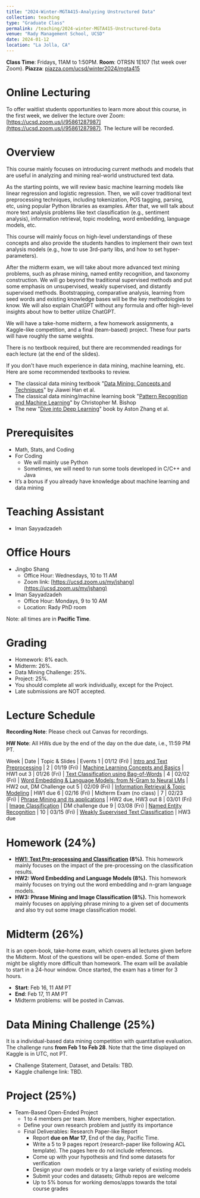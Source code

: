 ```yaml
---
title: "2024-Winter-MGTA415-Analyzing Unstructured Data"
collection: teaching
type: "Graduate Class"
permalink: /teaching/2024-winter-MGTA415-Unstructured-Data
venue: "Rady Management School, UCSD"
date: 2024-01-12
location: "La Jolla, CA"
---
```


**Class Time**: Fridays, 11AM to 1:50PM.  **Room**: OTRSN 1E107 (1st week over Zoom).  **Piazza**: [piazza.com/ucsd/winter2024/mgta415](https://piazza.com/ucsd/winter2024/mgta415)


Online Lecturing
======

To offer waitlist students opportunities to learn more about this course, in the first week, we deliver the lecture over Zoom: [https://ucsd.zoom.us/j/95861287987](https://ucsd.zoom.us/j/95861287987). The lecture will be recorded. 


Overview
======

This course mainly focuses on introducing current methods and models that are useful in analyzing and mining real-world unstructured text data.

As the starting points, we will review basic machine learning models like linear regression and logistic regression. Then, we will cover traditional text preprocessing techniques, including tokenization, POS tagging, parsing, etc, using popular Python libraries as examples. After that, we will talk about more text analysis problems like text classification (e.g., sentiment analysis), information retrieval, topic modeling, word embedding, language models, etc.

This course will mainly focus on high-level understandings of these concepts and also provide the students handles to implement their own text analysis models (e.g., how to use 3rd-party libs, and how to set hyper-parameters).

After the midterm exam, we will take about more advanced text mining problems, such as phrase mining, named entity recognition, and taxonomy construction. We will go beyond the traditional supervised methods and put some emphasis on unsupervised, weakly supervised, and distantly supervised methods. Bootstrapping, comparative analysis, learning from seed words and existing knowledge bases will be the key methodologies to know. We will also explain ChatGPT without any formula and offer high-level insights about how to better utilize ChatGPT.

We will have a take-home midterm, a few homework assignments, a Kaggle-like competition, and a final (team-based) project. These four parts will have roughly the same weights.

There is no textbook required, but there are recommended readings for each lecture (at the end of the slides).

If you don't have much experience in data mining, machine learning, etc. Here are some recommended textbooks to review.

- The classical data mining textbook "[Data Mining: Concepts and Techniques](https://books.google.com/books/about/Data_Mining_Concepts_and_Techniques.html?id=pQws07tdpjoC&source=kp_book_description)" by Jiawei Han et al.
- The classical data mining/machine learning book "[Pattern Recognition and Machine Learning](https://books.google.com/books/about/Pattern_Recognition_and_Machine_Learning.html?id=HL4HrgEACAAJ&source=kp_book_description)" by Christopher M. Bishop
- The new "[Dive into Deep Learning](https://d2l.ai/)" book by Aston Zhang et al.


Prerequisites
======

- Math, Stats, and Coding
- For Coding
    - We will mainly use Python
    - Sometimes, we will need to run some tools developed in C/C++ and Java
- It’s a bonus if you already have knowledge about machine learning and data mining

Teaching Assistant
======

- Iman Sayyadzadeh

Office Hours
======

- Jingbo Shang
    - Office Hour: Wednesdays, 10 to 11 AM
    - Zoom link: [https://ucsd.zoom.us/my/jshang](https://ucsd.zoom.us/my/jshang)
- Iman Sayyadzadeh
    - Office Hour: Mondays, 9 to 10 AM
    - Location: Rady PhD room

Note: all times are in **Pacific Time**.

Grading
======

- Homework: 8% each. 
- Midterm: 26%.
- Data Mining Challenge: 25%.
- Project: 25%.
- You should complete all work individually, except for the Project.
- Late submissions are NOT accepted.

Lecture Schedule
======

**Recording Note**: Please check out Canvas for recordings.

**HW Note**: All HWs due by the end of the day on the due date, i.e., 11:59 PM PT. 

Week | Date        | Topic & Slides                                              | Events
1    | 01/12 (Fri) | [Intro and Text Preprocessing](https://www.dropbox.com/scl/fo/rhakbu37xk37v7j4ckypj/h?rlkey=d20gj3dgqtfhzv9bkzqmjelmt&dl=0) | 
2    | 01/19 (Fri) | [Machine Learning Concepts and Basics](https://www.dropbox.com/scl/fo/pv3br5ec7cv3u41hmi80f/h?rlkey=di3c7w7h4tj8z14lr486pu80l&dl=0) | HW1 out
3    | 01/26 (Fri) | [Text Classification using Bag-of-Words](https://www.dropbox.com/scl/fo/b20g75qlm482gvue44hwz/h?rlkey=rj6wfwv076ukh456akd84ch0l&dl=0) | 
4    | 02/02 (Fri) | [Word Embedding & Language Models: from N-Gram to Neural LMs](https://www.dropbox.com/scl/fo/6hep5bx6s028bcyqzocsv/h?rlkey=njl5izkmum8k0rhxg2n8srf41&dl=0) | HW2 out, DM Challenge out
5    | 02/09 (Fri) | [Information Retrieval & Topic Modeling](https://www.dropbox.com/scl/fo/pgt7h46ly26cfvkj4lvpw/h?rlkey=tpml3bvrhllpux367yvgrnqzq&dl=0) | HW1 due
6    | 02/16 (Fri) | Midterm Exam (no class) |
7    | 02/23 (Fri) | [Phrase Mining and its applications](https://www.dropbox.com/scl/fo/oqw4ix0kvijs513jd655x/h?rlkey=r23nwb2g0qov65pisvgwwcbov&dl=0) | HW2 due, HW3 out
8    | 03/01 (Fri) | [Image Classification](https://www.dropbox.com/scl/fo/qbq42m7n0y91sqlrloooo/h?rlkey=cvxu9ghd2x57knfrdd3xd819y&dl=0) | DM challenge due
9    | 03/08 (Fri) | [Named Entity Recognition](https://www.dropbox.com/scl/fo/zraqblh05vljw5vjwo7av/h?rlkey=kbbbxjbxt497gzh8l01i4e5ps&dl=0) | 
10   | 03/15 (Fri) | [Weakly Supervised Text Classification](https://www.dropbox.com/scl/fo/1dr47bzg3akcu2dt7kqxg/h?rlkey=sk0mp5ijo2hrx03ug3gkyediv&dl=0) | HW3 due

Homework (24%)
======

- **[HW1: Text Pre-processing and Classification](https://www.dropbox.com/scl/fo/gf0op0ceoawhtya2bj9yu/h?rlkey=k9plhjzwwm5ffshv03lp2pgig&dl=0) (8%).** This homework mainly focuses on the impact of the pre-processing on the classification results.
- **HW2: Word Embedding and Language Models (8%).** This homework mainly focuses on trying out the word embedding and n-gram language models. 
- **HW3: Phrase Mining and Image Classification (8%).** This homework mainly focuses on applying phrase mining to a given set of documents and also try out some image classification model.

Midterm (26%)
======

It is an open-book, take-home exam, which covers all lectures given before the Midterm. Most of the questions will be open-ended. Some of them might be slightly more difficult than homework. The exam will be available to start in a 24-hour window. Once started, the exam has a timer for 3 hours.

- **Start**: Feb 16, 11 AM PT
- **End**: Feb 17, 11 AM PT
- Midterm problems: will be posted in Canvas.

Data Mining Challenge (25%)
======

It is a individual-based data mining competition with quantitative evaluation. The challenge runs **from Feb 1 to Feb 28**. Note that the time displayed on Kaggle is in UTC, not PT.

- Challenge Statement, Dataset, and Details: TBD.
- Kaggle challenge link: TBD.

Project (25%)
======

- Team-Based Open-Ended Project
    - 1 to 4 members per team. More members, higher expectation.
    - Define your own research problem and justify its importance
    - Final Deliverables: Research Paper-like Report
        - Report **due on Mar 17**, End of the day, Pacific Time. 
        - Write a 5 to 9 pages report (research-paper like following ACL template). The pages here do not include references.
        - Come up with your hypothesis and find some datasets for verification
        - Design your own models or try a large variety of existing models
        - Submit your codes and datasets; Github repos are welcome
        - Up to 5% bonus for working demos/apps towards the total course grades
